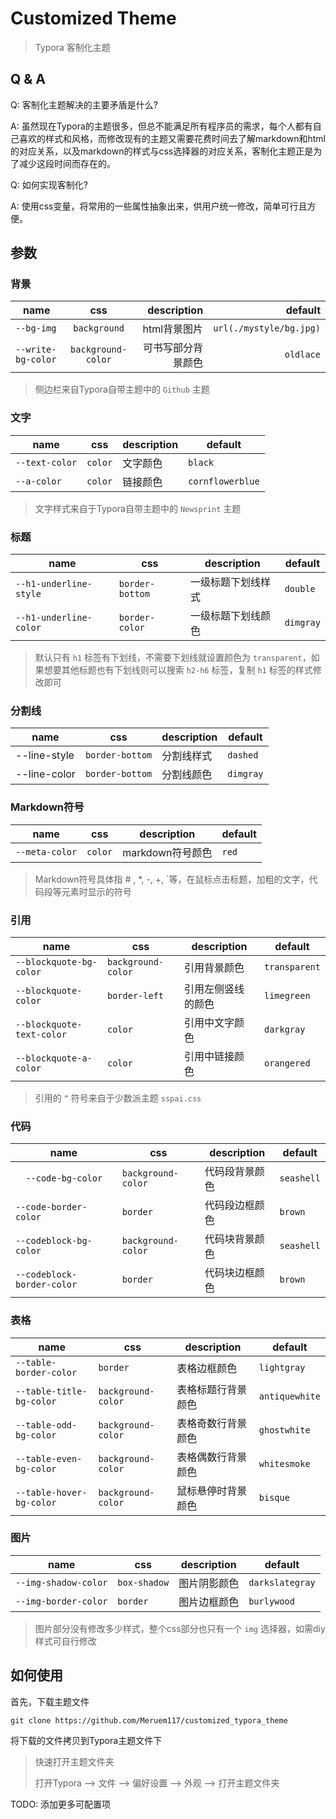 # Customized Theme

> Typora 客制化主题



## Q & A



Q: 客制化主题解决的主要矛盾是什么?

A: 虽然现在Typora的主题很多，但总不能满足所有程序员的需求，每个人都有自己喜欢的样式和风格，而修改现有的主题又需要花费时间去了解markdown和html的对应关系，以及markdown的样式与css选择器的对应关系，客制化主题正是为了减少这段时间而存在的。



Q: 如何实现客制化?

A: 使用css变量，将常用的一些属性抽象出来，供用户统一修改，简单可行且方便。



## 参数



### 背景

| name               |        css         |        description |                 default |
| ------------------ | :----------------: | -----------------: | ----------------------: |
| `--bg-img`         |    `background`    |       html背景图片 | `url(./mystyle/bg.jpg)` |
| `--write-bg-color` | `background-color` | 可书写部分背景颜色 |               `oldlace` |

> 侧边栏来自Typora自带主题中的 `Github` 主题



### 文字

| name           | css     | description | default          |
| -------------- | ------- | ----------- | ---------------- |
| `--text-color` | `color` | 文字颜色    | `black`          |
| `--a-color`    | `color` | 链接颜色    | `cornflowerblue` |

> 文字样式来自于Typora自带主题中的 `Newsprint` 主题



### 标题

| name                   | css             | description        | default   |
| ---------------------- | --------------- | ------------------ | --------- |
| `--h1-underline-style` | `border-bottom` | 一级标题下划线样式 | `double`  |
| `--h1-underline-color` | `border-color`  | 一级标题下划线颜色 | `dimgray` |

> 默认只有 `h1` 标签有下划线，不需要下划线就设置颜色为 `transparent`，如果想要其他标题也有下划线则可以搜索 `h2-h6` 标签，复制 `h1` 标签的样式修改即可



### 分割线

| name         | css             | description | default   |
| ------------ | --------------- | ----------- | --------- |
| --line-style | `border-bottom` | 分割线样式  | `dashed`  |
| --line-color | `border-bottom` | 分割线颜色  | `dimgray` |



### Markdown符号

| name           | css     | description      | default |
| -------------- | ------- | ---------------- | ------- |
| `--meta-color` | `color` | markdown符号颜色 | `red`   |

> Markdown符号具体指 # , *, -, +, `等，在鼠标点击标题，加粗的文字，代码段等元素时显示的符号



### 引用

| name                      | css                | description        | default       |
| ------------------------- | ------------------ | ------------------ | ------------- |
| `--blockquote-bg-color`   | `background-color` | 引用背景颜色       | `transparent` |
| `--blockquote-color`      | `border-left`      | 引用左侧竖线的颜色 | `limegreen`   |
| `--blockquote-text-color` | `color`            | 引用中文字颜色     | `darkgray`    |
| `--blockquote-a-color`    | `color`            | 引用中链接颜色     | `orangered`   |

> 引用的 `“` 符号来自于少数派主题 `sspai.css`



### 代码

| name                       | css                | description    | default    |
| -------------------------- | ------------------ | -------------- | ---------- |
| `  --code-bg-color`        | `background-color` | 代码段背景颜色 | `seashell` |
| `--code-border-color`      | `border`           | 代码段边框颜色 | `brown`    |
| `--codeblock-bg-color`     | `background-color` | 代码块背景颜色 | `seashell` |
| `--codeblock-border-color` | `border`           | 代码块边框颜色 | `brown`    |



### 表格

| name                     | css                | description        | default        |
| ------------------------ | ------------------ | ------------------ | -------------- |
| `--table-border-color`   | `border`           | 表格边框颜色       | `lightgray`    |
| `--table-title-bg-color` | `background-color` | 表格标题行背景颜色 | `antiquewhite` |
| `--table-odd-bg-color`   | `background-color` | 表格奇数行背景颜色 | `ghostwhite`   |
| `--table-even-bg-color`  | `background-color` | 表格偶数行背景颜色 | `whitesmoke`   |
| `--table-hover-bg-color` | `background-color` | 鼠标悬停时背景颜色 | `bisque`       |



### 图片

| name                 | css          | description  | default         |
| -------------------- | ------------ | ------------ | --------------- |
| `--img-shadow-color` | `box-shadow` | 图片阴影颜色 | `darkslategray` |
| `--img-border-color` | `border`     | 图片边框颜色 | `burlywood`     |

> 图片部分没有修改多少样式，整个css部分也只有一个 `img` 选择器，如需diy样式可自行修改



## 如何使用

首先，下载主题文件

```shell
git clone https://github.com/Meruem117/customized_typora_theme
```

将下载的文件拷贝到Typora主题文件下

> 快速打开主题文件夹
>
> 打开Typora --> 文件 --> 偏好设置 --> 外观 --> 打开主题文件夹

TODO:  添加更多可配置项

